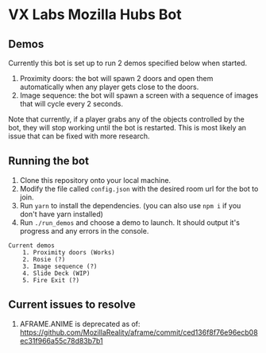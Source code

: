 # VX Labs Mozilla Hubs Bot

## Demos

Currently this bot is set up to run 2 demos specified below when started.

1. Proximity doors: the bot will spawn 2 doors and open them automatically when any player gets close to the doors.
2. Image sequence: the bot will spawn a screen with a sequence of images that will cycle every 2 seconds.

Note that currently, if a player grabs any of the objects controlled by the bot, they will stop working until the bot is restarted. This is most likely an issue that can be fixed with more research.

## Running the bot

1. Clone this repository onto your local machine.
2. Modify the file called `config.json` with the desired room url for the bot to join.
3. Run `yarn` to install the dependencies. (you can also use `npm i` if you don't have yarn installed)
4. Run `./run_demos` and choose a demo to launch. It should output it's progress and any errors in the console.

```
Current demos
    1. Proximity doors (Works)
    2. Rosie (?)
    3. Image sequence (?)
    4. Slide Deck (WIP)
    5. Fire Exit (?)
```


## Current issues to resolve

1. AFRAME.ANIME is deprecated as of: https://github.com/MozillaReality/aframe/commit/ced136f8f76e96ecb08ec31f966a55c78d83b7b1